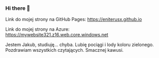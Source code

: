 ### Hi there 👋
Link do mojej strony na GitHub Pages: https://eniterusx.github.io

Link do mojej strony na Azure: https://mywebsite321.z16.web.core.windows.net

Jestem Jakub, studiuję... chyba.
Lubię pociągi i lody koloru zielonego.
Pozdrawiam wszystkich czytających.
Smacznej kawusi.
